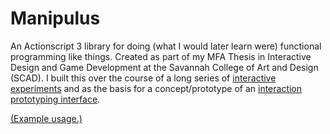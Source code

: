 # Manipulus

An Actionscript 3 library for doing (what I would later learn were) functional programming like things. Created as part of my MFA Thesis in Interactive Design and Game Development at the Savannah College of Art and Design (SCAD). I built this over the course of a long series of [interactive experiments](http://manipulus.net/#studies) and as the basis for a concept/prototype of an [interaction prototyping interface](http://manipulus.net/#application). 

[(Example usage.)](http://manipulus.net/#library)
